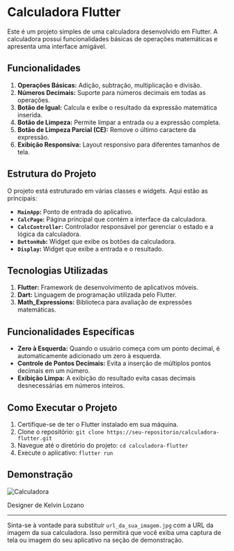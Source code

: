 # Calculadora Flutter

Este é um projeto simples de uma calculadora desenvolvido em Flutter. A calculadora possui funcionalidades básicas de operações matemáticas e apresenta uma interface amigável.

## Funcionalidades

1. **Operações Básicas:** Adição, subtração, multiplicação e divisão.
2. **Números Decimais:** Suporte para números decimais em todas as operações.
3. **Botão de Igual:** Calcula e exibe o resultado da expressão matemática inserida.
4. **Botão de Limpeza:** Permite limpar a entrada ou a expressão completa.
5. **Botão de Limpeza Parcial (CE):** Remove o último caractere da expressão.
6. **Exibição Responsiva:** Layout responsivo para diferentes tamanhos de tela.

## Estrutura do Projeto

O projeto está estruturado em várias classes e widgets. Aqui estão as principais:

- **`MainApp`:** Ponto de entrada do aplicativo.
- **`CalcPage`:** Página principal que contém a interface da calculadora.
- **`CalcController`:** Controlador responsável por gerenciar o estado e a lógica da calculadora.
- **`ButtonHub`:** Widget que exibe os botões da calculadora.
- **`Display`:** Widget que exibe a entrada e o resultado.

## Tecnologias Utilizadas

1. **Flutter:** Framework de desenvolvimento de aplicativos móveis.
2. **Dart:** Linguagem de programação utilizada pelo Flutter.
3. **Math_Expressions:** Biblioteca para avaliação de expressões matemáticas.

## Funcionalidades Específicas

- **Zero à Esquerda:** Quando o usuário começa com um ponto decimal, é automaticamente adicionado um zero à esquerda.
- **Controle de Pontos Decimais:** Evita a inserção de múltiplos pontos decimais em um número.
- **Exibição Limpa:** A exibição do resultado evita casas decimais desnecessárias em números inteiros.

## Como Executar o Projeto

1. Certifique-se de ter o Flutter instalado em sua máquina.
2. Clone o repositório: `git clone https://seu-repositorio/calculadora-flutter.git`
3. Navegue até o diretório do projeto: `cd calculadora-flutter`
4. Execute o aplicativo: `flutter run`

## Demonstração

![Calculadora]("https://dribbble.com/shots/22801700-Calculator-UI")

Designer de Kelvin Lozano

---

Sinta-se à vontade para substituir `url_da_sua_imagem.jpg` com a URL da imagem da sua calculadora. Isso permitirá que você exiba uma captura de tela ou imagem do seu aplicativo na seção de demonstração.
